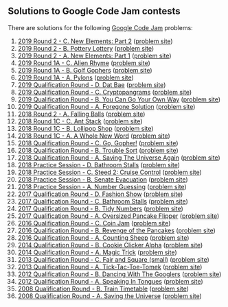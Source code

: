 ## Solutions to Google Code Jam contests

There are solutions for the following [Google Code Jam](https://codejam.withgoogle.com/codejam/) problems:

1. [2019 Round 2 - C. New Elements: Part 2](2019-round-2/c.cc)
  ([problem site](https://codingcompetitions.withgoogle.com/codejam/round/0000000000051679/0000000000146184))
1. [2019 Round 2 - B. Pottery Lottery](2019-round-2/b.py)
  ([problem site](https://codingcompetitions.withgoogle.com/codejam/round/0000000000051679/00000000001461c8))
1. [2019 Round 2 - A. New Elements: Part 1](2019-round-2/a.cc)
  ([problem site](https://codingcompetitions.withgoogle.com/codejam/round/0000000000051679/0000000000146183))
1. [2019 Round 1A - C. Alien Rhyme](2019-round-1a/c.py)
  ([problem site](https://codingcompetitions.withgoogle.com/codejam/round/0000000000051635/0000000000104e05))
1. [2019 Round 1A - B. Golf Gophers](2019-round-1a/b.py)
  ([problem site](https://codingcompetitions.withgoogle.com/codejam/round/0000000000051635/0000000000104f1a))
1. [2019 Round 1A - A. Pylons](2019-round-1a/a.cc)
  ([problem site](https://codingcompetitions.withgoogle.com/codejam/round/0000000000051635/0000000000104e03))
1. [2019 Qualification Round - D. Dat Bae](2019-qualification/d.py)
  ([problem site](https://codingcompetitions.withgoogle.com/codejam/round/0000000000051705/00000000000881de))
1. [2019 Qualification Round - C. Cryptopangrams](2019-qualification/c.py)
  ([problem site](https://codingcompetitions.withgoogle.com/codejam/round/0000000000051705/000000000008830b))
1. [2019 Qualification Round - B. You Can Go Your Own Way](2019-qualification/b.cc)
  ([problem site](https://codingcompetitions.withgoogle.com/codejam/round/0000000000051705/00000000000881da))
1. [2019 Qualification Round - A. Foregone Solution](2019-qualification/a.cc)
  ([problem site](https://codingcompetitions.withgoogle.com/codejam/round/0000000000051705/0000000000088231))
1. [2018 Round 2 - A. Falling Balls](2018-round-2/a.cc)
  ([problem site](https://codingcompetitions.withgoogle.com/codejam/round/0000000000007706/00000000000459f2))
1. [2018 Round 1C - C. Ant Stack](2018-round-1c/c.cc)
  ([problem site](https://codingcompetitions.withgoogle.com/codejam/round/0000000000007765/000000000003e0a8))
1. [2018 Round 1C - B. Lollipop Shop](2018-round-1c/b.py)
  ([problem site](https://codingcompetitions.withgoogle.com/codejam/round/0000000000007765/000000000003e068))
1. [2018 Round 1C - A. A Whole New Word](2018-round-1c/a.py)
  ([problem site](https://codingcompetitions.withgoogle.com/codejam/round/0000000000007765/000000000003e064))
1. [2018 Qualification Round - C. Go, Gopher!](2018-qualification/c.py)
  ([problem site](https://codingcompetitions.withgoogle.com/codejam/round/00000000000000cb/0000000000007a30))
1. [2018 Qualification Round - B. Trouble Sort](2018-qualification/b.cc)
  ([problem site](https://codingcompetitions.withgoogle.com/codejam/round/00000000000000cb/00000000000079cb))
1. [2018 Qualification Round - A. Saving The Universe Again](2018-qualification/a.py)
  ([problem site](https://codingcompetitions.withgoogle.com/codejam/round/00000000000000cb/0000000000007966))
1. [2018 Practice Session - D. Bathroom Stalls](2018-practice/d.cc)
  ([problem site](https://codingcompetitions.withgoogle.com/codejam/round/0000000000000130/0000000000000652))
1. [2018 Practice Session - C. Steed 2: Cruise Control](2018-practice/c.cc)
  ([problem site](https://codingcompetitions.withgoogle.com/codejam/round/0000000000000130/0000000000000524))
1. [2018 Practice Session - B. Senate Evacuation](2018-practice/b.cc)
  ([problem site](https://codingcompetitions.withgoogle.com/codejam/round/0000000000000130/00000000000004c0))
1. [2018 Practice Session - A. Number Guessing](2018-practice/a.cc)
  ([problem site](https://codingcompetitions.withgoogle.com/codejam/round/0000000000000130/0000000000000523))
1. [2017 Qualification Round - D. Fashion Show](2017-qualification/d.pi)
  ([problem site](https://codingcompetitions.withgoogle.com/codejam/round/00000000002017f7/00000000002017f8))
1. [2017 Qualification Round - C. Bathroom Stalls](2017-qualification/c.py)
  ([problem site](https://codingcompetitions.withgoogle.com/codejam/round/00000000002017f7/0000000000201905))
1. [2017 Qualification Round - B. Tidy Numbers](2017-qualification/b.py)
  ([problem site](https://codingcompetitions.withgoogle.com/codejam/round/00000000002017f7/0000000000201878))
1. [2017 Qualification Round - A. Oversized Pancake Flipper](2017-qualification/a.py)
  ([problem site](https://codingcompetitions.withgoogle.com/codejam/round/00000000002017f7/0000000000201847))
1. [2016 Qualification Round - C. Coin Jam](2016-qualification/c.rkt)
  ([problem site](https://codingcompetitions.withgoogle.com/codejam/round/0000000000201bee/0000000000201b6d))
1. [2016 Qualification Round - B. Revenge of the Pancakes](2016-qualification/b.ml)
  ([problem site](https://codingcompetitions.withgoogle.com/codejam/round/0000000000201bee/0000000000201d17))
1. [2016 Qualification Round - A. Counting Sheep](2016-qualification/a.rkt)
  ([problem site](https://codingcompetitions.withgoogle.com/codejam/round/0000000000201bee/0000000000201c8a))
1. [2014 Qualification Round - B. Cookie Clicker Alpha](2014-qualification/b.lisp)
  ([problem site](https://code.google.com/codejam/contest/2974486/dashboard#s=p1))
1. [2014 Qualification Round - A. Magic Trick](2014-qualification/a.lisp)
  ([problem site](https://code.google.com/codejam/contest/2974486/dashboard#s=p0))
1. [2013 Qualification Round - C. Fair and Square (small)](2013-qualification/c.lisp)
  ([problem site](https://code.google.com/codejam/contest/2270488/dashboard#s=p2))
1. [2013 Qualification Round - A. Tick-Tac-Toe-Tomek](2013-qualification/a.dylan)
  ([problem site](https://code.google.com/codejam/contest/2270488/dashboard#s=p0))
1. [2012 Qualification Round - B. Dancing With The Googlers](2012-qualification/b.dylan)
  ([problem site](https://code.google.com/codejam/contest/1460488/dashboard#s=p1))
1. [2012 Qualification Round - A. Speaking In Tongues](2012-qualification/a.dylan)
  ([problem site](https://code.google.com/codejam/contest/1460488/dashboard#s=p0))
1. [2008 Qualification Round - B. Train Timetable](2008-qualification/b.cc)
  ([problem site](https://code.google.com/codejam/contest/32013/dashboard#s=p1))
1. [2008 Qualification Round - A. Saving the Universe](2008-qualification/a.cc)
  ([problem site](https://code.google.com/codejam/contest/32013/dashboard#s=p0))
